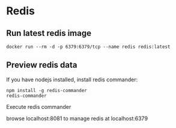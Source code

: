 # Redis

## Run latest redis image
```
docker run --rm -d -p 6379:6379/tcp --name redis redis:latest
```

## Preview redis data

If you have nodejs installed, install redis commander:
```
npm install -g redis-commander
redis-commander
```
Execute redis commander

browse localhost:8081 to manage redis at localhost:6379
